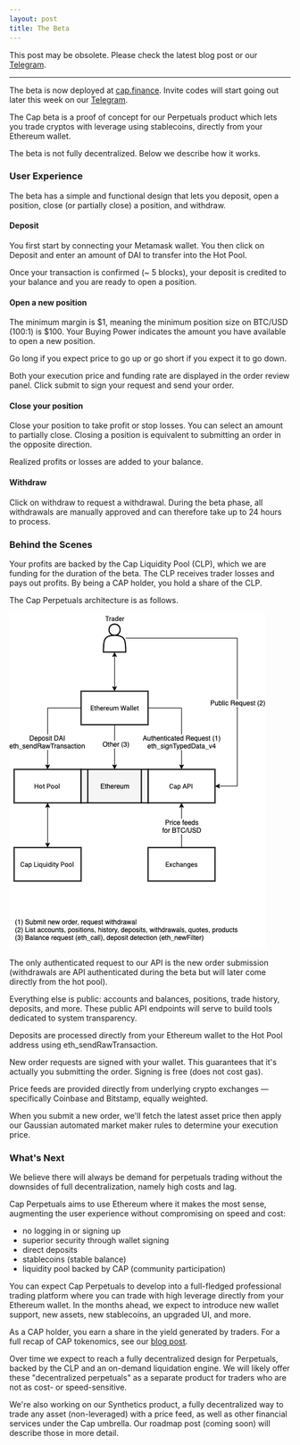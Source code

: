 ```yaml
---
layout: post
title: The Beta
---
```


This post may be obsolete. Please check the latest blog post or our [Telegram](https://t.me/capfin).

---

The beta is now deployed at [cap.finance](https://cap.finance). Invite codes will start going out later this week on our [Telegram](https://t.me/capfin).

The Cap beta is a proof of concept for our Perpetuals product which lets you trade cryptos with leverage using stablecoins, directly from your Ethereum wallet.

The beta is not fully decentralized. Below we describe how it works.

### User Experience

The beta has a simple and functional design that lets you deposit, open a position, close (or partially close) a position, and withdraw.

#### Deposit

You first start by connecting your Metamask wallet. You then click on Deposit and enter an amount of DAI to transfer into the Hot Pool.

Once your transaction is confirmed (~ 5 blocks), your deposit is credited to your balance and you are ready to open a position.

#### Open a new position

The minimum margin is $1, meaning the minimum position size on BTC/USD (100:1) is $100. Your Buying Power indicates the amount you have available to open a new position.

Go long if you expect price to go up or go short if you expect it to go down.

Both your execution price and funding rate are displayed in the order review panel. Click submit to sign your request and send your order.

#### Close your position

Close your position to take profit or stop losses. You can select an amount to partially close. Closing a position is equivalent to submitting an order in the opposite direction.

Realized profits or losses are added to your balance.

#### Withdraw

Click on withdraw to request a withdrawal. During the beta phase, all withdrawals are manually approved and can therefore take up to 24 hours to process.

### Behind the Scenes

Your profits are backed by the Cap Liquidity Pool (CLP), which we are funding for the duration of the beta. The CLP receives trader losses and pays out profits. By being a CAP holder, you hold a share of the CLP.

The Cap Perpetuals architecture is as follows.

![](/assets/images/cap-beta-architecture.png)

The only authenticated request to our API is the new order submission (withdrawals are API authenticated during the beta but will later come directly from the hot pool). 

Everything else is public: accounts and balances, positions, trade history, deposits, and more. These public API endpoints will serve to build tools dedicated to system transparency.

Deposits are processed directly from your Ethereum wallet to the Hot Pool address using eth_sendRawTransaction.

New order requests are signed with your wallet. This guarantees that it's actually you submitting the order. Signing is free (does not cost gas).

Price feeds are provided directly from underlying crypto exchanges — specifically Coinbase and Bitstamp, equally weighted.

When you submit a new order, we'll fetch the latest asset price then apply our Gaussian automated market maker rules to determine your execution price.

### What's Next

We believe there will always be demand for perpetuals trading without the downsides of full decentralization, namely high costs and lag.

Cap Perpetuals aims to use Ethereum where it makes the most sense, augmenting the user experience without compromising on speed and cost: 

* no logging in or signing up
* superior security through wallet signing
* direct deposits
* stablecoins (stable balance)
* liquidity pool backed by CAP (community participation)

You can expect Cap Perpetuals to develop into a full-fledged professional trading platform where you can trade with high leverage directly from your Ethereum wallet. In the months ahead, we expect to introduce new wallet support, new assets, new stablecoins, an upgraded UI, and more.

As a CAP holder, you earn a share in the yield generated by traders. For a full recap of CAP tokenomics, see our [blog post](https://blog.cap.finance/2020/07/26/new-cap-economics.html).

Over time we expect to reach a fully decentralized design for Perpetuals, backed by the CLP and an on-demand liquidation engine. We will likely offer these "decentralized perpetuals" as a separate product for traders who are not as cost- or speed-sensitive.

We're also working on our Synthetics product, a fully decentralized way to trade any asset (non-leveraged) with a price feed, as well as other financial services under the Cap umbrella. Our roadmap post (coming soon) will describe those in more detail.



